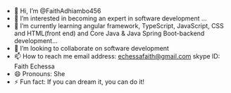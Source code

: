 - 👋 Hi, I’m @FaithAdhiambo456
- 👀 I’m interested in becoming an expert in software development  ...
- 🌱 I’m currently learning angular framework, TypeScript, JavaScript, CSS and HTML(front end) and Core Java & Java Spring Boot-backend development...
- 💞️ I’m looking to collaborate on software development
- 📫 How to reach me email address: echessafaith@gmail.com skype ID: Faith Echessa
- 😄 Pronouns: She
- ⚡ Fun fact: If you can dream it, you can do it!

<!---
FaithAdhiambo456/FaithAdhiambo456 is a ✨ special ✨ repository because its `README.md` (this file) appears on your GitHub profile.
You can click the Preview link to take a look at your changes.
--->
